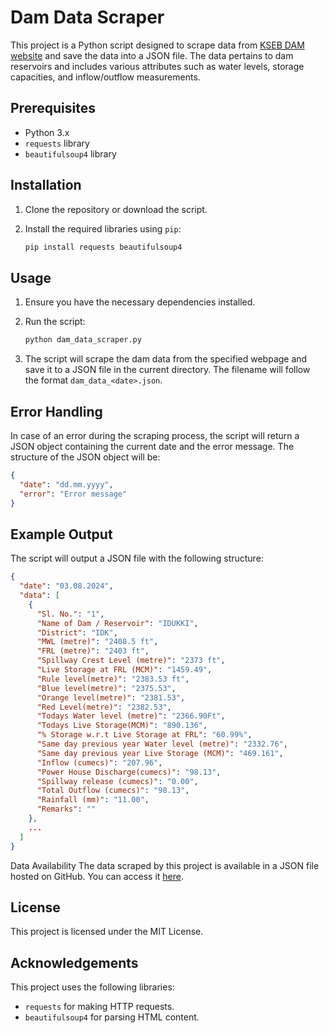 # Dam Data Scraper

This project is a Python script designed to scrape data from [KSEB DAM website](https://dams.kseb.in/?page_id=45) and save the data into a JSON file. The data pertains to dam reservoirs and includes various attributes such as water levels, storage capacities, and inflow/outflow measurements.

## Prerequisites

- Python 3.x
- `requests` library
- `beautifulsoup4` library

## Installation

1. Clone the repository or download the script.

2. Install the required libraries using `pip`:
    ```bash
    pip install requests beautifulsoup4
    ```

## Usage

1. Ensure you have the necessary dependencies installed.

2. Run the script:
    ```bash
    python dam_data_scraper.py
    ```

3. The script will scrape the dam data from the specified webpage and save it to a JSON file in the current directory. The filename will follow the format `dam_data_<date>.json`.

## Error Handling

In case of an error during the scraping process, the script will return a JSON object containing the current date and the error message. The structure of the JSON object will be:
```json
{
  "date": "dd.mm.yyyy",
  "error": "Error message"
}
```

## Example Output

The script will output a JSON file with the following structure:

```json
{
  "date": "03.08.2024",
  "data": [
    {
      "Sl. No.": "1",
      "Name of Dam / Reservoir": "IDUKKI",
      "District": "IDK",
      "MWL (metre)": "2408.5 ft",
      "FRL (metre)": "2403 ft",
      "Spillway Crest Level (metre)": "2373 ft",
      "Live Storage at FRL (MCM)": "1459.49",
      "Rule level(metre)": "2383.53 ft",
      "Blue level(metre)": "2375.53",
      "Orange level(metre)": "2381.53",
      "Red Level(metre)": "2382.53",
      "Todays Water level (metre)": "2366.90Ft",
      "Todays Live Storage(MCM)": "890.136",
      "% Storage w.r.t Live Storage at FRL": "60.99%",
      "Same day previous year Water level (metre)": "2332.76",
      "Same day previous year Live Storage (MCM)": "469.161",
      "Inflow (cumecs)": "207.96",
      "Power House Discharge(cumecs)": "98.13",
      "Spillway release (cumecs)": "0.00",
      "Total Outflow (cumecs)": "98.13",
      "Rainfall (mm)": "11.00",
      "Remarks": ""
    },
    ...
  ]
}
```
Data Availability
The data scraped by this project is available in a JSON file hosted on GitHub. You can access it [here](https://raw.githubusercontent.com/AnirudhDaya/Kerala-Dams-Scraper/main/dam_data.json).

## License

This project is licensed under the MIT License.

## Acknowledgements

This project uses the following libraries:
- `requests` for making HTTP requests.
- `beautifulsoup4` for parsing HTML content.
